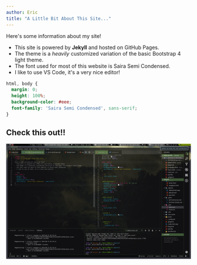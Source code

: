 ```yaml
---
author: Eric
title: "A Little Bit About This Site..."
---
```

Here's some information about my site! 
- This site is powered by **Jekyll** and hosted on GitHub Pages. 
- The theme is a *heavily* customized variation of the basic Bootstrap 4 light theme. 
- The font used for most of this website is Saira Semi Condensed. 
- I like to use VS Code, it's a very nice editor!

```css
html, body {
  margin: 0;
  height: 100%;
  background-color: #eee;
  font-family: 'Saira Semi Condensed', sans-serif;
}
```

## Check this out!!
![Screenshot](/assets/images/screeny.png "Screenshot")